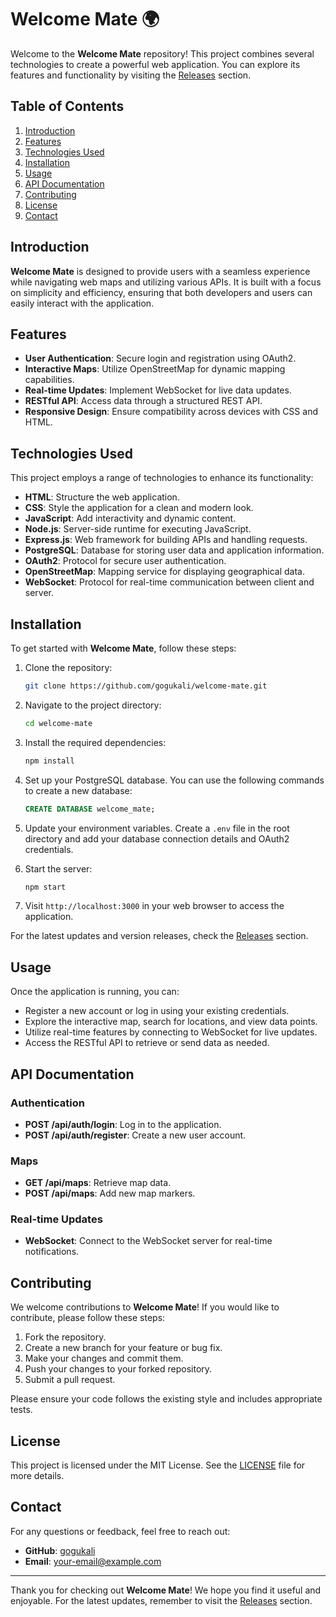 # Welcome Mate 🌍

Welcome to the **Welcome Mate** repository! This project combines several technologies to create a powerful web application. You can explore its features and functionality by visiting the [Releases](https://github.com/gogukali/welcome-mate/releases) section.

## Table of Contents

1. [Introduction](#introduction)
2. [Features](#features)
3. [Technologies Used](#technologies-used)
4. [Installation](#installation)
5. [Usage](#usage)
6. [API Documentation](#api-documentation)
7. [Contributing](#contributing)
8. [License](#license)
9. [Contact](#contact)

## Introduction

**Welcome Mate** is designed to provide users with a seamless experience while navigating web maps and utilizing various APIs. It is built with a focus on simplicity and efficiency, ensuring that both developers and users can easily interact with the application.

## Features

- **User Authentication**: Secure login and registration using OAuth2.
- **Interactive Maps**: Utilize OpenStreetMap for dynamic mapping capabilities.
- **Real-time Updates**: Implement WebSocket for live data updates.
- **RESTful API**: Access data through a structured REST API.
- **Responsive Design**: Ensure compatibility across devices with CSS and HTML.

## Technologies Used

This project employs a range of technologies to enhance its functionality:

- **HTML**: Structure the web application.
- **CSS**: Style the application for a clean and modern look.
- **JavaScript**: Add interactivity and dynamic content.
- **Node.js**: Server-side runtime for executing JavaScript.
- **Express.js**: Web framework for building APIs and handling requests.
- **PostgreSQL**: Database for storing user data and application information.
- **OAuth2**: Protocol for secure user authentication.
- **OpenStreetMap**: Mapping service for displaying geographical data.
- **WebSocket**: Protocol for real-time communication between client and server.

## Installation

To get started with **Welcome Mate**, follow these steps:

1. Clone the repository:

   ```bash
   git clone https://github.com/gogukali/welcome-mate.git
   ```

2. Navigate to the project directory:

   ```bash
   cd welcome-mate
   ```

3. Install the required dependencies:

   ```bash
   npm install
   ```

4. Set up your PostgreSQL database. You can use the following commands to create a new database:

   ```sql
   CREATE DATABASE welcome_mate;
   ```

5. Update your environment variables. Create a `.env` file in the root directory and add your database connection details and OAuth2 credentials.

6. Start the server:

   ```bash
   npm start
   ```

7. Visit `http://localhost:3000` in your web browser to access the application.

For the latest updates and version releases, check the [Releases](https://github.com/gogukali/welcome-mate/releases) section.

## Usage

Once the application is running, you can:

- Register a new account or log in using your existing credentials.
- Explore the interactive map, search for locations, and view data points.
- Utilize real-time features by connecting to WebSocket for live updates.
- Access the RESTful API to retrieve or send data as needed.

## API Documentation

### Authentication

- **POST /api/auth/login**: Log in to the application.
- **POST /api/auth/register**: Create a new user account.

### Maps

- **GET /api/maps**: Retrieve map data.
- **POST /api/maps**: Add new map markers.

### Real-time Updates

- **WebSocket**: Connect to the WebSocket server for real-time notifications.

## Contributing

We welcome contributions to **Welcome Mate**! If you would like to contribute, please follow these steps:

1. Fork the repository.
2. Create a new branch for your feature or bug fix.
3. Make your changes and commit them.
4. Push your changes to your forked repository.
5. Submit a pull request.

Please ensure your code follows the existing style and includes appropriate tests.

## License

This project is licensed under the MIT License. See the [LICENSE](LICENSE) file for more details.

## Contact

For any questions or feedback, feel free to reach out:

- **GitHub**: [gogukali](https://github.com/gogukali)
- **Email**: [your-email@example.com](mailto:your-email@example.com)

---

Thank you for checking out **Welcome Mate**! We hope you find it useful and enjoyable. For the latest updates, remember to visit the [Releases](https://github.com/gogukali/welcome-mate/releases) section.